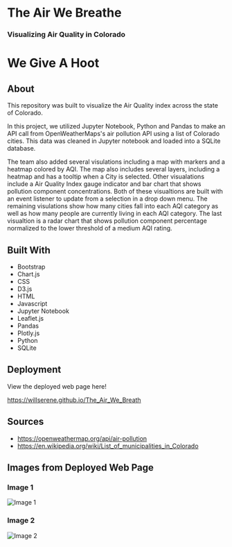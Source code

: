 # The Air We Breathe
### Visualizing Air Quality in Colorado 

# We Give A Hoot

## About
This repository was built to visualize the Air Quality index across the state of Colorado.

In this project, we utilized Jupyter Notebook, Python and Pandas to make an API call from OpenWeatherMaps's air pollution API using a list of Colorado cities.  This data was cleaned in Jupyter notebook and loaded into a SQLite database. 

The team also added several visulations including a map with markers and a heatmap colored by AQI. The map also includes several layers, including a heatmap and has a tooltip when a City is selected.  Other visualations include a Air Quality Index gauge indicator and bar chart that shows pollution component concentrations. Both of these visualtions are built with an event listener to update from a selection in a drop down menu.  The remaining visulations show how many cities fall into each AQI category as well as how many people are currently living in each AQI category.  The last visualtion is a radar chart that shows pollution component percentage normalized to the lower threshold of a medium AQI rating.

## Built With
* Bootstrap
* Chart.js
* CSS
* D3.js
* HTML
* Javascript
* Jupyter Notebook
* Leaflet.js
* Pandas
* Plotly.js
* Python
* SQLite

## Deployment
View the deployed web page here!

https://willserene.github.io/The_Air_We_Breath

## Sources
* https://openweathermap.org/api/air-pollution
* https://en.wikipedia.org/wiki/List_of_municipalities_in_Colorado

## Images from Deployed Web Page

### Image 1
![Image 1](https://github.com/willserene/The_Air_We_Breath/blob/main/Screenshots/Image%201.png)

### Image 2
![Image 2](https://github.com/willserene/The_Air_We_Breath/blob/main/Screenshots/Image%202.png)

